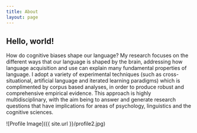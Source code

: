 ```yaml
---
title: About
layout: page
---
```


<h2>Hello, world!</h2>
<p>How do cognitive biases shape our language? My research focuses on the different ways
that our language is shaped by the brain, addressing how language acquisition and use can
explain many fundamental properties of language. I adopt a variety of experimental techniques
(such as cross-situational, artificial language and iterated learning paradigms) which is
complimented by corpus based analyses, in order to produce robust and comprehensive
empirical evidence. This approach is highly multidisciplinary, with the aim being to
answer and generate research questions that have implications for areas of psychology,
linguistics and the cognitive sciences.</p>

![Profile Image]({{ site.url }}/profile2.jpg)
